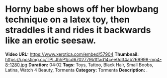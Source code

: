 # Horny babe shows off her blowbang technique on a latex toy, then straddles it and rides it backwards like an erotic seesaw.

**Video URL:** https://www.xerotica.com/embed/57904
**Thumbnail:** https://i.postimg.cc/TPLJhhP1/cd6702779b1ffad14cee0d34ab269998-mp4-8-1280.jpg
**Duration:** 04:02
**Tags:** Toys, Tattoo, Black Hair, Small Boobs, Latina, Watch 4 Beauty, Tormenta
**Category:** Tormenta
**Description:** .